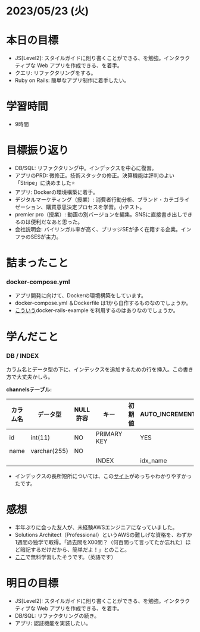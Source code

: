 # 2023/05/23 (火)

# 本日の目標

- JS[Level2]: スタイルガイドに則り書くことができる、を勉強。インタラクティブな Web アプリを作成できる、を着手。
- クエリ: リファクタリングをする。
- Ruby on Rails: 簡単なアプリ制作に着手したい。

# 学習時間

- 9時間

# 目標振り返り

- DB/SQL: リファクタリング中。インデックスを中心に復習。
- アプリのPRD: 微修正。技術スタックの修正。決算機能は評判のよい「Stripe」に決めました⭐️
- アプリ: Dockerの環境構築に着手。
- デジタルマーケティング（授業）: 消費者行動分析、ブランド・カテゴライゼーション、購買意思決定プロセスを学習。小テスト。
- premier pro（授業）: 動画の別バージョンを編集。SNSに直接書き出しできるのは便利だなあと思った。
- 会社説明会: バイリンガル率が高く、ブリッジSEが多く在籍する企業。インフラのSESが主力。

# 詰まったこと

### docker-compose.yml

- アプリ開発に向けて、Dockerの環境構築をしています。
- docker-compose.yml ＆Dockerfile は1から自作するものなのでしょうか。
- [こういう](https://github.com/nickjj/docker-rails-example)docker-rails-example
を利用するのはありなのでしょうか。

# 学んだこと

### DB / INDEX

カラム名とデータ型の下に、インデックスを追加するための行を挿入。この書き方で大丈夫かしら。

**channelsテーブル:**

| カラム名 | データ型     | NULL許容 | キー        | 初期値 | AUTO_INCREMENT |
| -------- | ------------ | -------- | ----------- | ------ | -------------- |
| id       | int(11)      | NO       | PRIMARY KEY |        | YES            |
| name     | varchar(255) | NO       |             |        |                |
|          |              |          | INDEX       |        | idx_name       |

- インデックスの長所短所については、この[サイト](https://medium-company.com/%E3%83%87%E3%83%BC%E3%82%BF%E3%83%99%E3%83%BC%E3%82%B9-%E3%82%A4%E3%83%B3%E3%83%87%E3%83%83%E3%82%AF%E3%82%B9/)がめっちゃわかりやすかったです。　
# 感想

- 半年ぶりに会った友人が、未経験AWSエンジニアになっていました。
- Solutions Architect（Professional）というAWSの難しげな資格を、わずか1週間の独学で取得。「過去問をX00問？（何百問って言ってたか忘れた）ほど暗記するだけだから、簡単だよ！」とのこと。
- [ここ](https://www.examtopics.com/exams/amazon/aws-certified-solutions-architect-professional/view/)で無料学習したそうです。（英語です）

# 明日の目標

- JS[Level2]: スタイルガイドに則り書くことができる、を勉強。インタラクティブな Web アプリを作成できる、を着手。
- DB/SQL: リファクタリングの続き。
- アプリ: 認証機能を実装したい。
